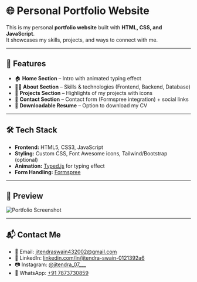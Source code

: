 # 🌐 Personal Portfolio Website  

This is my personal **portfolio website** built with **HTML, CSS, and JavaScript**.  
It showcases my skills, projects, and ways to connect with me.  

---

## 🚀 Features  
- 🏠 **Home Section** – Intro with animated typing effect  
- 👨‍💻 **About Section** – Skills & technologies (Frontend, Backend, Database)  
- 📂 **Projects Section** – Highlights of my projects with icons  
- 📩 **Contact Section** – Contact form (Formspree integration) + social links  
- 📄 **Downloadable Resume** – Option to download my CV  

---

## 🛠️ Tech Stack  
- **Frontend:** HTML5, CSS3, JavaScript  
- **Styling:** Custom CSS, Font Awesome icons, Tailwind/Bootstrap (optional)  
- **Animation:** [Typed.js](https://github.com/mattboldt/typed.js) for typing effect  
- **Form Handling:** [Formspree](https://formspree.io/)  

---

## 📸 Preview  
![Portfolio Screenshot](./preview.png) 

---

## 📬 Contact Me  
- 📧 Email: [jitendraswain432002@gmail.com](mailto:jitendraswain432002@gmail.com)  
- 💼 LinkedIn: [linkedin.com/in/jitendra-swain-0121392a6](https://www.linkedin.com/in/jitendra-swain-0121392a6/)  
- 📷 Instagram: [@jitendra_07___](https://www.instagram.com/jitendra_07___/)  
- 💬 WhatsApp: [+91 7873730859](https://wa.me/+917873730859)  


